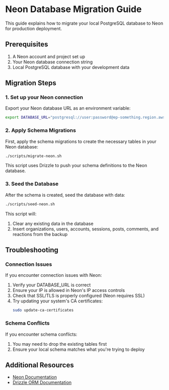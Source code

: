 # Neon Database Migration Guide

This guide explains how to migrate your local PostgreSQL database to Neon for production deployment.

## Prerequisites

1. A Neon account and project set up
2. Your Neon database connection string
3. Local PostgreSQL database with your development data

## Migration Steps

### 1. Set up your Neon connection

Export your Neon database URL as an environment variable:

```bash
export DATABASE_URL="postgresql://user:password@ep-something.region.aws.neon.tech/neondb?sslmode=require"
```

### 2. Apply Schema Migrations

First, apply the schema migrations to create the necessary tables in your Neon database:

```bash
./scripts/migrate-neon.sh
```

This script uses Drizzle to push your schema definitions to the Neon database.

### 3. Seed the Database

After the schema is created, seed the database with data:

```bash
./scripts/seed-neon.sh
```

This script will:

1. Clear any existing data in the database
2. Insert organizations, users, accounts, sessions, posts, comments, and reactions from the backup

## Troubleshooting

### Connection Issues

If you encounter connection issues with Neon:

1. Verify your DATABASE_URL is correct
2. Ensure your IP is allowed in Neon's IP access controls
3. Check that SSL/TLS is properly configured (Neon requires SSL)
4. Try updating your system's CA certificates:
    ```bash
    sudo update-ca-certificates
    ```

### Schema Conflicts

If you encounter schema conflicts:

1. You may need to drop the existing tables first
2. Ensure your local schema matches what you're trying to deploy

## Additional Resources

- [Neon Documentation](https://neon.tech/docs)
- [Drizzle ORM Documentation](https://orm.drizzle.team/docs/overview)
